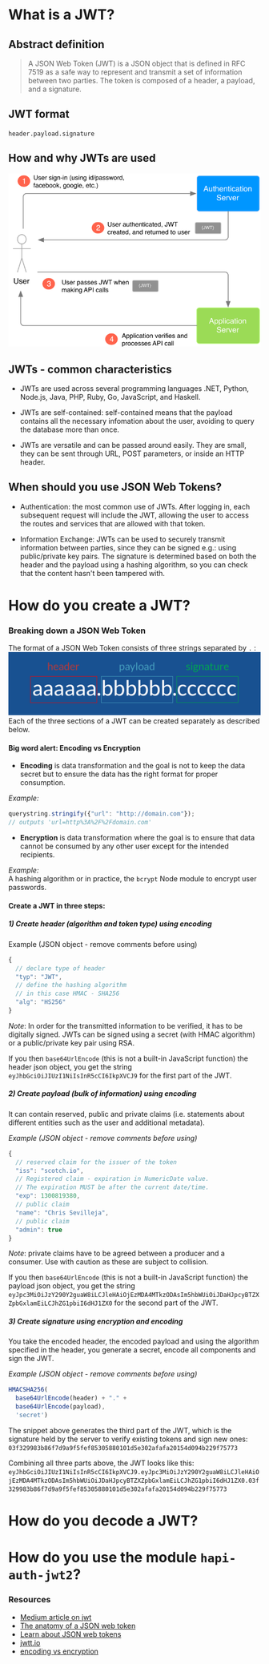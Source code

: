 # What is a JWT?

## Abstract definition
> A JSON Web Token (JWT) is a JSON object that is defined in RFC 7519 as a safe way to represent and transmit a set of
> information between two parties. The token is composed of a header, a payload, and a signature.

## JWT format
```
header.payload.signature
```
## How and why JWTs are used
![jwt explained](./images/jwt.png)

## JWTs - common characteristics

- JWTs are used across several programming languages .NET, Python, Node.js, Java, PHP, Ruby, Go, JavaScript, and Haskell.

- JWTs are self-contained: self-contained means that the payload contains all the necessary infomation about the user, avoiding to query the database more than once.

- JWTs are versatile and can be passed around easily. They are small, they can be sent through URL, POST parameters, or inside an HTTP header.  

## When should you use JSON Web Tokens?

- Authentication: the most common use of JWTs. After logging in, each subsequent request will include the JWT, allowing the user to access the routes and services that are allowed with that token.

- Information Exchange: JWTs can be used to securely transmit information between parties, since they can be signed e.g.: using public/private key pairs. The signature is determined based on both the header and the payload using a hashing algorithm, so you can check that the content hasn't been tampered with.

# How do you create a JWT?
### Breaking down a JSON Web Token
The format of a JSON Web Token consists of three strings separated by `.` :
![JWT basic signature](./jwts-images/jwt-signature.png)
Each of the three sections of a JWT can be created separately as described below.

#### Big word alert: Encoding vs Encryption
- **Encoding** is data transformation and the goal is not to keep the data secret but to ensure the data has the right format for proper consumption.

*Example:*
```javascript
querystring.stringify({"url": "http://domain.com"});
// outputs 'url=http%3A%2F%2Fdomain.com'

```
-  **Encryption** is data transformation where the goal is to ensure that data cannot be consumed by any other user except for the intended recipients.

*Example:*  
A hashing algorithm or in practice, the `bcrypt` Node module to encrypt user passwords.

#### Create a JWT in three steps:

##### 1) Create header (algorithm and token type) using encoding

Example (JSON object - remove comments before using)
```javascript
{
  // declare type of header
  "typ": "JWT",
  // define the hashing algorithm
  // in this case HMAC - SHA256
  "alg": "HS256"
}
```
*Note*: In order for the transmitted information to be verified, it has to be digitally signed. JWTs can be signed using a secret (with HMAC algorithm) or a public/private key pair using RSA.

If you then `base64UrlEncode` (this is not a built-in JavaScript function) the header json object, you get the string `eyJhbGciOiJIUzI1NiIsInR5cCI6IkpXVCJ9` for the first part of the JWT.

##### 2) Create payload (bulk of information) using encoding
It can contain reserved, public and private claims (i.e. statements about different entities such as the user and additional metadata).  

*Example (JSON object - remove comments before using)*
```javascript
{
  // reserved claim for the issuer of the token
  "iss": "scotch.io",
  // Registered claim - expiration in NumericDate value.
  // The expiration MUST be after the current date/time.
  "exp": 1300819380,
  // public claim
  "name": "Chris Sevilleja",
  // public claim
  "admin": true
}
```
*Note*: private claims have to be agreed between a producer and a consumer. Use with caution as these are subject to collision.

If you then `base64UrlEncode` (this is not a built-in JavaScript function) the payload json object, you get the string `eyJpc3MiOiJzY290Y2guaW8iLCJleHAiOjEzMDA4MTkzODAsIm5hbWUiOiJDaHJpcyBTZXZpbGxlamEiLCJhZG1pbiI6dHJ1ZX0` for the second part of the JWT.

##### 3) Create signature using encryption and encoding  
You take the encoded header, the encoded payload and using the algorithm specified in the header, you generate a secret, encode all components and sign the JWT.

*Example (JSON object - remove comments before using)*   
```javascript
HMACSHA256(
  base64UrlEncode(header) + "." +
  base64UrlEncode(payload),
  'secret')
```
The snippet above generates the third part of the JWT, which is the signature held by the server to verify existing tokens and sign new ones: `03f329983b86f7d9a9f5fef85305880101d5e302afafa20154d094b229f75773`

Combining all three parts above, the JWT looks like this:
`eyJhbGciOiJIUzI1NiIsInR5cCI6IkpXVCJ9.eyJpc3MiOiJzY290Y2guaW8iLCJleHAiOjEzMDA4MTkzODAsIm5hbWUiOiJDaHJpcyBTZXZpbGxlamEiLCJhZG1pbiI6dHJ1ZX0.03f329983b86f7d9a9f5fef85305880101d5e302afafa20154d094b229f75773
`

# How do you decode a JWT?
# How do you use the module `hapi-auth-jwt2`?


### Resources
- [Medium article on jwt](https://medium.com/vandium-software/5-easy-steps-to-understanding-json-web-tokens-jwt-1164c0adfcec#.fl1xahvou)
- [The anatomy of a JSON web token](https://scotch.io/tutorials/the-anatomy-of-a-json-web-token)
- [Learn about JSON web tokens](https://auth0.com/learn/json-web-tokens/)
- [jwtt.io](https://jwt.io/)
- [encoding vs encryption](https://danielmiessler.com/study/encoding-encryption-hashing-obfuscation/#encoding)
